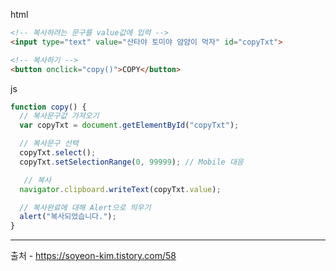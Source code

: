 
html
```html
<!-- 복사하려는 문구를 value값에 입력 -->
<input type="text" value="산타야 토미야 얌얌이 먹자" id="copyTxt">

<!-- 복사하기 -->
<button onclick="copy()">COPY</button>

```



js
```js
function copy() {
  // 복사문구값 가져오기
  var copyTxt = document.getElementById("copyTxt");

  // 복사문구 선택
  copyTxt.select();
  copyTxt.setSelectionRange(0, 99999); // Mobile 대응

   // 복사
  navigator.clipboard.writeText(copyTxt.value);

  // 복사완료에 대해 Alert으로 띄우기
  alert("복사되었습니다.");
}


```


---
출처 - https://soyeon-kim.tistory.com/58